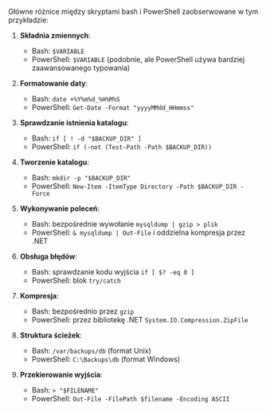 Główne różnice między skryptami bash i PowerShell zaobserwowane w tym przykładzie:

1. **Składnia zmiennych**: 
   - Bash: `$VARIABLE` 
   - PowerShell: `$VARIABLE` (podobnie, ale PowerShell używa bardziej zaawansowanego typowania)

2. **Formatowanie daty**:
   - Bash: `date +%Y%m%d_%H%M%S`
   - PowerShell: `Get-Date -Format "yyyyMMdd_HHmmss"`

3. **Sprawdzanie istnienia katalogu**:
   - Bash: `if [ ! -d "$BACKUP_DIR" ]`
   - PowerShell: `if (-not (Test-Path -Path $BACKUP_DIR))`

4. **Tworzenie katalogu**:
   - Bash: `mkdir -p "$BACKUP_DIR"`
   - PowerShell: `New-Item -ItemType Directory -Path $BACKUP_DIR -Force`

5. **Wykonywanie poleceń**:
   - Bash: bezpośrednie wywołanie `mysqldump | gzip > plik`
   - PowerShell: `& mysqldump | Out-File` i oddzielna kompresja przez .NET

6. **Obsługa błędów**:
   - Bash: sprawdzanie kodu wyjścia `if [ $? -eq 0 ]`
   - PowerShell: blok `try/catch`

7. **Kompresja**:
   - Bash: bezpośrednio przez `gzip`
   - PowerShell: przez bibliotekę .NET `System.IO.Compression.ZipFile`

8. **Struktura ścieżek**:
   - Bash: `/var/backups/db` (format Unix)
   - PowerShell: `C:\Backups\db` (format Windows)

9. **Przekierowanie wyjścia**:
   - Bash: `> "$FILENAME"`
   - PowerShell: `Out-File -FilePath $filename -Encoding ASCII`
